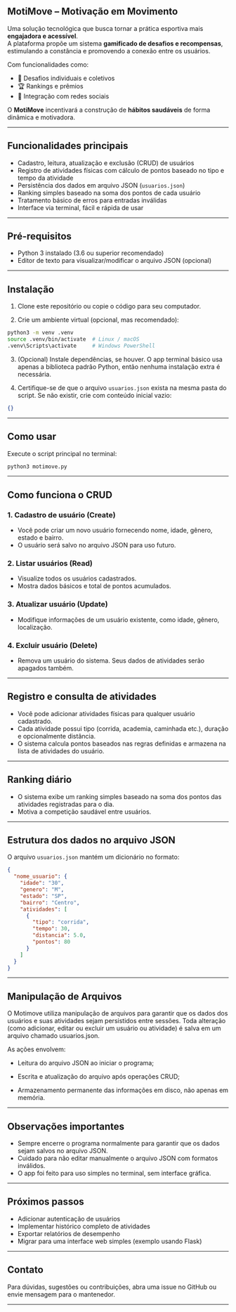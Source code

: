 ## MotiMove – Motivação em Movimento 

Uma solução tecnológica que busca tornar a prática esportiva mais **engajadora e acessível**.  
A plataforma propõe um sistema **gamificado de desafios e recompensas**, estimulando a constância e promovendo a conexão entre os usuários.

Com funcionalidades como:

- 🎯 Desafios individuais e coletivos  
- 🏆 Rankings e prêmios  
- 🤝 Integração com redes sociais  

O **MotiMove** incentivará a construção de **hábitos saudáveis** de forma dinâmica e motivadora.



---

## Funcionalidades principais

* Cadastro, leitura, atualização e exclusão (CRUD) de usuários
* Registro de atividades físicas com cálculo de pontos baseado no tipo e tempo da atividade
* Persistência dos dados em arquivo JSON (`usuarios.json`)
* Ranking simples baseado na soma dos pontos de cada usuário
* Tratamento básico de erros para entradas inválidas
* Interface via terminal, fácil e rápida de usar

---

## Pré-requisitos

* Python 3 instalado (3.6 ou superior recomendado)
* Editor de texto para visualizar/modificar o arquivo JSON (opcional)

---

## Instalação

1. Clone este repositório ou copie o código para seu computador.

2. Crie um ambiente virtual (opcional, mas recomendado):

```bash
python3 -m venv .venv
source .venv/bin/activate  # Linux / macOS
.venv\Scripts\activate     # Windows PowerShell
```

3. (Opcional) Instale dependências, se houver. O app terminal básico usa apenas a biblioteca padrão Python, então nenhuma instalação extra é necessária.

4. Certifique-se de que o arquivo `usuarios.json` exista na mesma pasta do script. Se não existir, crie com conteúdo inicial vazio:

```json
{}
```

---

## Como usar

Execute o script principal no terminal:

```bash
python3 motimove.py
```

---

## Como funciona o CRUD

### 1. Cadastro de usuário (Create)

* Você pode criar um novo usuário fornecendo nome, idade, gênero, estado e bairro.
* O usuário será salvo no arquivo JSON para uso futuro.

### 2. Listar usuários (Read)

* Visualize todos os usuários cadastrados.
* Mostra dados básicos e total de pontos acumulados.

### 3. Atualizar usuário (Update)

* Modifique informações de um usuário existente, como idade, gênero, localização.

### 4. Excluir usuário (Delete)

* Remova um usuário do sistema. Seus dados de atividades serão apagados também.

---

## Registro e consulta de atividades

* Você pode adicionar atividades físicas para qualquer usuário cadastrado.
* Cada atividade possui tipo (corrida, academia, caminhada etc.), duração e opcionalmente distância.
* O sistema calcula pontos baseados nas regras definidas e armazena na lista de atividades do usuário.

---

## Ranking diário

* O sistema exibe um ranking simples baseado na soma dos pontos das atividades registradas para o dia.
* Motiva a competição saudável entre usuários.

---

## Estrutura dos dados no arquivo JSON

O arquivo `usuarios.json` mantém um dicionário no formato:

```json
{
  "nome_usuario": {
    "idade": "30",
    "genero": "M",
    "estado": "SP",
    "bairro": "Centro",
    "atividades": [
      {
        "tipo": "corrida",
        "tempo": 30,
        "distancia": 5.0,
        "pontos": 80
      }
    ]
  }
}
```

---

## Manipulação de Arquivos 

O Motimove utiliza manipulação de arquivos para garantir que os dados dos usuários e suas atividades sejam persistidos entre sessões. Toda alteração (como adicionar, editar ou excluir um usuário ou atividade) é salva em um arquivo chamado usuarios.json.

As ações envolvem:

* Leitura do arquivo JSON ao iniciar o programa;

* Escrita e atualização do arquivo após operações CRUD;

* Armazenamento permanente das informações em disco, não apenas em memória.

---

## Observações importantes

* Sempre encerre o programa normalmente para garantir que os dados sejam salvos no arquivo JSON.
* Cuidado para não editar manualmente o arquivo JSON com formatos inválidos.
* O app foi feito para uso simples no terminal, sem interface gráfica.

---

## Próximos passos

* Adicionar autenticação de usuários
* Implementar histórico completo de atividades
* Exportar relatórios de desempenho
* Migrar para uma interface web simples (exemplo usando Flask)

---

## Contato

Para dúvidas, sugestões ou contribuições, abra uma issue no GitHub ou envie mensagem para o mantenedor.

---